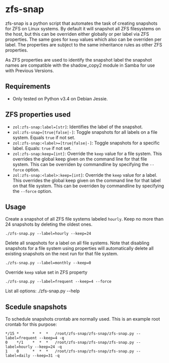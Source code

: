 # zfs-snap
zfs-snap is a python script that automates the task of creating snapshots
for ZFS on Linux systems. By default it will snapshot all ZFS filesystems on
the host, but this can be overriden either globally or per label via ZFS
properties. The same goes for `keep` values which also can be overriden per
label. The properties are subject to the same inheritance rules as other
ZFS properties.

As ZFS properties are used to identify the snapshot label the snapshot names
are compatible with the shadow_copy2 module in Samba for use with
Previous Versions.

## Requirements
* Only tested on Python v3.4 on Debian Jessie.

## ZFS properties used
* `zol:zfs-snap:label=[str]`: Identifies the label of the snapshot.
* `zol:zfs-snap=[true|false|-]`: Toggle snapshots for all labels on a file
  system. Equals `true` if not set.
* `zol:zfs-snap:<label>=[true|false|-]`: Toggle snapshots for a specific label.
  Equals: `true` if not set.
* `zol:zfs-snap:keep=[int]`: Override the `keep` value for a file system.
  This overrides the global keep given on the command line for that file system.
  This can be overriden by commandline by specifying the `--force` option.
* `zol:zfs-snap:<label>:keep=[int]`: Override the `keep` value for a label.
  This overrides the global keep given on the command line for that label on
  that file system.
  This can be overriden by commandline by specifying the `--force` option.

## Usage
Create a snapshot of all ZFS file systems labeled `hourly`. Keep no more than 24
snapshots by deleting the oldest ones.

    ./zfs-snap.py --label=hourly --keep=24
Delete all snapshots for a label on all file systems. Note that disabling
snapshots for a file system using properties will automatically delete all
existing snapshots on the next run for that file system.

    ./zfs-snap.py --label=monthly --keep=0
Override `keep` value set in ZFS property

    ./zfs-snap.py --label=frequent --keep=4 --force
List all options:
    ./zfs-snap.py --help

## Scedule snapshots
To schedule snapshots crontab are normally used. This is an example root
crontab for this purpose:

    */15 *      *  *  *   /root/zfs-snap/zfs-snap/zfs-snap.py --label=frequent --keep=4 -q
    0    */1    *  *  *   /root/zfs-snap/zfs-snap/zfs-snap.py --label=hourly --keep=24 -q
    1    0      *  *  *   /root/zfs-snap/zfs-snap/zfs-snap.py --label=daily --keep=31 -q